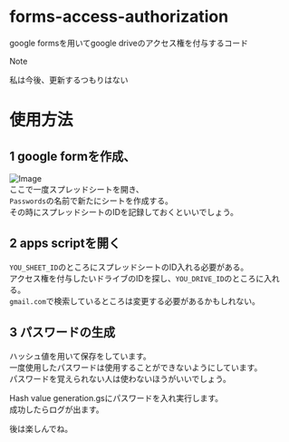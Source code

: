 # forms-access-authorization
google formsを用いてgoogle driveのアクセス権を付与するコード

> [!NOTE]
> 私は今後、更新するつもりはない


# 使用方法
## 1 google formを作成、  
![Image](https://github.com/user-attachments/assets/eff10a51-70aa-46f9-a19a-8efed43f6b1d)  
ここで一度スプレッドシートを開き、  
```Passwords```の名前で新たにシートを作成する。  
その時にスプレッドシートのIDを記録しておくといいでしょう。
## 2 apps scriptを開く
```YOU_SHEET_ID```のところにスプレッドシートのID入れる必要がある。  
アクセス権を付与したいドライブのIDを探し、```YOU_DRIVE_ID```のところに入れる。  
```gmail.com```で検索しているところは変更する必要があるかもしれない。  

## 3 パスワードの生成
ハッシュ値を用いて保存をしています。  
一度使用したパスワードは使用することができないようにしています。  
パスワードを覚えられない人は使わないほうがいいでしょう。  

Hash value generation.gsにパスワードを入れ実行します。  
成功したらログが出ます。  

後は楽しんでね。
